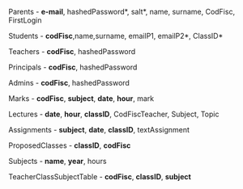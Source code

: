 Parents - **e-mail**, hashedPassword*, salt*, name, surname, CodFisc, FirstLogin

Students - **codFisc**,name,surname, emailP1, emailP2*, ClassID*

Teachers - **codFisc**, hashedPassword

Principals - **codFisc**, hashedPassword

Admins - **codFisc**, hashedPassword

Marks - **codFisc**, **subject**, **date**, **hour**, mark

Lectures - **date**, **hour**, **classID**, CodFiscTeacher, Subject, Topic

Assignments - **subject**, **date**, **classID**, textAssignment

ProposedClasses - **classID**, **codFisc**

Subjects - **name**, **year**, hours

TeacherClassSubjectTable - **codFisc**, **classID**, **subject**


